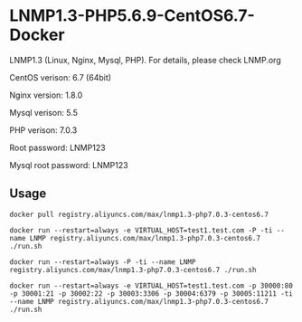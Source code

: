 # LNMP1.3-PHP5.6.9-CentOS6.7-Docker

LNMP1.3 (Linux, Nginx, Mysql, PHP). For details, please check LNMP.org

CentOS verison: 6.7 (64bit)

Nginx version: 1.8.0

Mysql verison: 5.5

PHP verison: 7.0.3

Root password: LNMP123

Mysql root password: LNMP123

## Usage

```docker pull registry.aliyuncs.com/max/lnmp1.3-php7.0.3-centos6.7```

```docker run --restart=always -e VIRTUAL_HOST=test1.test.com -P -ti --name LNMP registry.aliyuncs.com/max/lnmp1.3-php7.0.3-centos6.7 ./run.sh```

```docker run --restart=always -P -ti --name LNMP registry.aliyuncs.com/max/lnmp1.3-php7.0.3-centos6.7 ./run.sh```

```docker run --restart=always -e VIRTUAL_HOST=test1.test.com -p 30000:80 -p 30001:21 -p 30002:22 -p 30003:3306 -p 30004:6379 -p 30005:11211 -ti --name LNMP registry.aliyuncs.com/max/lnmp1.3-php7.0.3-centos6.7 ./run.sh```